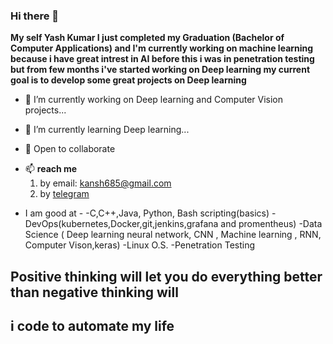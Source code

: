 ### Hi there 👋

**My self Yash Kumar I just completed my Graduation (Bachelor of Computer Applications) and I'm currently working on machine learning because i have great intrest in AI  before this i was in penetration testing but from few months i've started working on Deep learning  my current goal is to develop some great projects on Deep learning**

- 🔭 I’m currently working on Deep learning and Computer Vision projects...

- 🌱 I’m currently learning  Deep learning...

- 💬 Open to collaborate

* 📫 **reach me**
    1. by email: kansh685@gmail.com
    2. by [telegram](http://t.me/zeroday1202)


- I am good at -
    -C,C++,Java, Python, Bash scripting(basics)
    -DevOps(kubernetes,Docker,git,jenkins,grafana and promentheus)
    -Data Science ( Deep learning neural network, CNN , Machine learning , RNN, Computer Vison,keras)
    -Linux O.S.
    -Penetration Testing

## Positive thinking will let you do everything better than negative thinking will 
## i code to automate my life  
